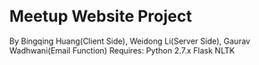 Meetup Website Project
=====
By Bingqing Huang(Client Side), Weidong Li(Server Side), Gaurav Wadhwani(Email Function)
Requires:
Python 2.7.x
Flask
NLTK

